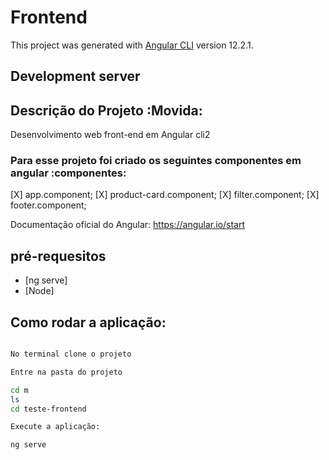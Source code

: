 # Frontend

This project was generated with [Angular CLI](https://github.com/angular/angular-cli) version 12.2.1.

## Development server

## Descrição do Projeto :Movida:

<p>Desenvolvimento web front-end em Angular cli2</p>

### Para esse projeto foi criado os seguintes componentes em angular :componentes:

[X] app.component;
[X] product-card.component;
[X] filter.component;
[X] footer.component;

Documentação oficial do Angular:
https://angular.io/start

## pré-requesitos

- [ng serve]
- [Node]

## Como rodar a aplicação: 

```sh

No terminal clone o projeto

Entre na pasta do projeto

cd m
ls 
cd teste-frontend

Execute a aplicação:

ng serve

```
